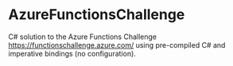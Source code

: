# AzureFunctionsChallenge

C# solution to the Azure Functions Challenge https://functionschallenge.azure.com/ using pre-compiled C# and imperative bindings (no configuration).
